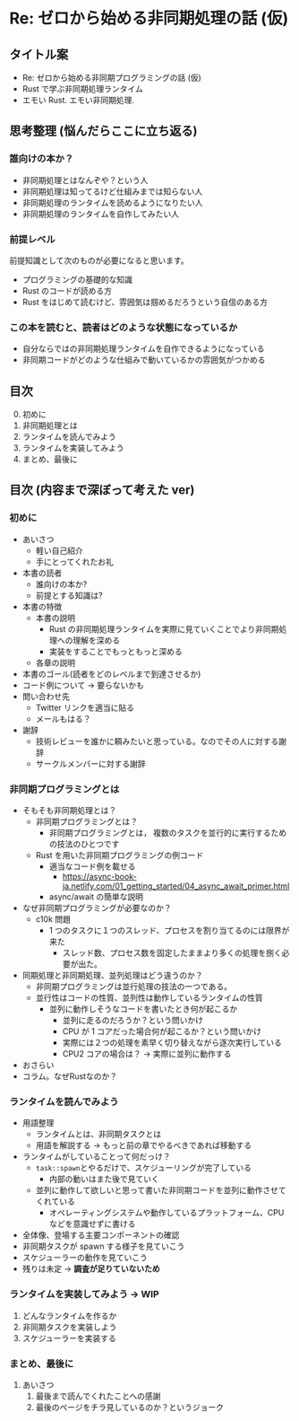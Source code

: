 # Re: ゼロから始める非同期処理の話 (仮)

## タイトル案

- Re: ゼロから始める非同期プログラミングの話 (仮)
- Rust で学ぶ非同期処理ランタイム
- エモい Rust. エモい非同期処理.

## 思考整理 (悩んだらここに立ち返る)

### 誰向けの本か？

- 非同期処理とはなんぞや？という人
- 非同期処理は知ってるけど仕組みまでは知らない人
- 非同期処理のランタイムを読めるようになりたい人
- 非同期処理のランタイムを自作してみたい人

### 前提レベル

前提知識として次のものが必要になると思います。

- プログラミングの基礎的な知識
- Rust のコードが読める方
- Rust をはじめて読むけど、雰囲気は掴めるだろうという自信のある方

### この本を読むと、読者はどのような状態になっているか

- 自分ならではの非同期処理ランタイムを自作できるようになっている
- 非同期コードがどのような仕組みで動いているかの雰囲気がつかめる

## 目次

0. 初めに
1. 非同期処理とは
1. ランタイムを読んでみよう
1. ランタイムを実装してみよう
1. まとめ、最後に

## 目次 (内容まで深ぼって考えた ver)

### 初めに

- あいさつ
  - 軽い自己紹介
  - 手にとってくれたお礼
- 本書の読者
  - 誰向けの本か?
  - 前提とする知識は?
- 本書の特徴
  - 本書の説明
    - Rust の非同期処理ランタイムを実際に見ていくことでより非同期処理への理解を深める
    - 実装をすることでもっともっと深める
  - 各章の説明
- 本書のゴール(読者をどのレベルまで到達させるか)
- コード例について -> 要らないかも
- 問い合わせ先
  - Twitter リンクを適当に貼る
  - メールもはる？
- 謝辞
  - 技術レビューを誰かに頼みたいと思っている。なのでその人に対する謝辞
  - サークルメンバーに対する謝辞

### 非同期プログラミングとは

- そもそも非同期処理とは？
  - 非同期プログラミングとは？
    - 非同期プログラミングとは， 複数のタスクを並行的に実行するための技法のひとつです
  - Rust を用いた非同期プログラミングの例コード
    - 適当なコード例を載せる
      - https://async-book-ja.netlify.com/01_getting_started/04_async_await_primer.html
    - async/await の簡単な説明
- なぜ非同期プログラミングが必要なのか？
  - c10k 問題
    - 1 つのタスクに１つのスレッド、プロセスを割り当てるのには限界が来た
      - スレッド数、プロセス数を固定したままより多くの処理を捌く必要が出た。
- 同期処理と非同期処理、並列処理はどう違うのか？
  - 非同期プログラミングは並行処理の技法の一つである。
  - 並行性はコードの性質、並列性は動作しているランタイムの性質
    - 並列に動作しそうなコードを書いたとき何が起こるか
      - 並列に走るのだろうか？という問いかけ
      - CPU が 1 コアだった場合何が起こるか？という問いかけ
      - 実際には２つの処理を素早く切り替えながら逐次実行している
      - CPU2 コアの場合は？ -> 実際に並列に動作する
- おさらい
- コラム。なぜRustなのか？

### ランタイムを読んでみよう

- 用語整理
  - ランタイムとは、非同期タスクとは
  - 用語を解説する -> もっと前の章でやるべきであれば移動する
- ランタイムがしていることって何だっけ？
  - `task::spawn`とやるだけで、スケジューリングが完了している
    - 内部の動いはまた後で見ていく
  - 並列に動作して欲しいと思って書いた非同期コードを並列に動作させてくれている
    - オペレーティングシステムや動作しているプラットフォーム、CPU などを意識せずに書ける
- 全体像、登場する主要コンポーネントの確認
- 非同期タスクが spawn する様子を見ていこう
- スケジューラーの動作を見ていこう
- 残りは未定 -> **調査が足りていないため**

### ランタイムを実装してみよう -> WIP

1. どんなランタイムを作るか
2. 非同期タスクを実装しよう
3. スケジューラーを実装する

### まとめ、最後に

1. あいさつ
   1. 最後まで読んでくれたことへの感謝
   2. 最後のページをチラ見しているのか？というジョーク
